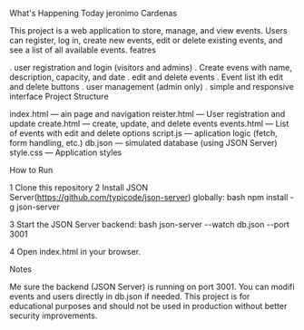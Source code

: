 What's Happening Today
jeronimo Cardenas

This project is a web application to store, manage, and view events. Users can register, log in, create new events, edit or delete existing events, and see a list of all available events.
 featres

. user registration and login (visitors and admins)
. Create evens with name, description, capacity, and date
. edit and delete events
. Event list ith edit and delete buttons
. user management (admin only)
. simple and responsive interface
 Project Structure

index.html — ain page and navigation
reister.html — User registration and update
create.html — create, update, and delete events
events.html — List of events with edit and delete options
script.js — aplication logic (fetch, form handling, etc.)
db.json — simulated database (using JSON Server)
style.css — Application styles

 How to Run

1 Clone this repository
2 Install JSON Server(https://github.com/typicode/json-server) globally:
   bash
   npm install -g json-server
   
3 Start the JSON Server backend:
   bash
   json-server --watch db.json --port 3001
   
4 Open index.html in your browser.

 Notes
   
 Me sure the backend (JSON Server) is running on port 3001.
 You can modifi events and users directly in db.json if needed.
 This project is for educational purposes and should not be used in production without better security improvements.

